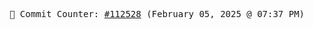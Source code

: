 <p align="center">
    <samp>
        📮 Commit Counter: <a href="https://github.com/Javascript-void0/Javascript-void0/commits/main">#112528</a> (February 05, 2025 @ 07:37 PM)
    </samp>
</p>